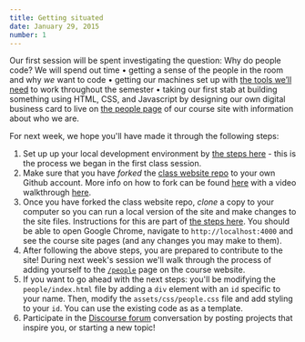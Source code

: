 ```yaml
---
title: Getting situated
date: January 29, 2015
number: 1
---
```

Our first session will be spent investigating the question: Why do people code? We will spend out time • getting a sense of the people in the room and why *we* want to code • getting our machines set up with [the tools we’ll need](tools-and-materials) to work throughout the semester • taking our first stab at building something using HTML, CSS, and Javascript by designing our own digital business card to live on [the people page](people) of our course site with information about who we are.

For next week, we hope you'll have made it through the following steps:

1. Set up up your local development environment by [the steps here](https://gist.github.com/aresnick/ec3e2f68b9ab8b2614a1) - this is the process we began in the first class session.
1. Make sure that you have *forked* the [class website repo](https://github.com/dgmde15/dgmde15.github.io) to your own Github account. More info on how to fork can be found [here](https://help.github.com/articles/fork-a-repo/) with a video walkthrough [here](https://www.youtube.com/watch?v=_jGUFpWYm60).
1. Once you have forked the class website repo, *clone* a copy to your computer so you can run a local version of the site and make changes to the site files. Instructions for this are part of [the steps here](https://gist.github.com/aresnick/ec3e2f68b9ab8b2614a1). You should be able to open Google Chrome, navigate to `http://localhost:4000` and see the course site pages (and any changes you may make to them).
1. After following the above steps, you are prepared to contribute to the site! During next week's session we'll walk through the process of adding yourself to the [`/people`](http://dgmde15.github.io/people/) page on the course website.
1. If you want to go ahead with the next steps: you'll be modifying the `people/index.html` file by adding a `div` element with an `id` specific to your name. Then, modify the `assets/css/people.css` file and add styling to your `id`. You can use the existing code as as a template.
1. Participate in the [Discourse forum](http://dgmde15.github.io/forum) conversation by posting projects that inspire you, or starting a new topic!

